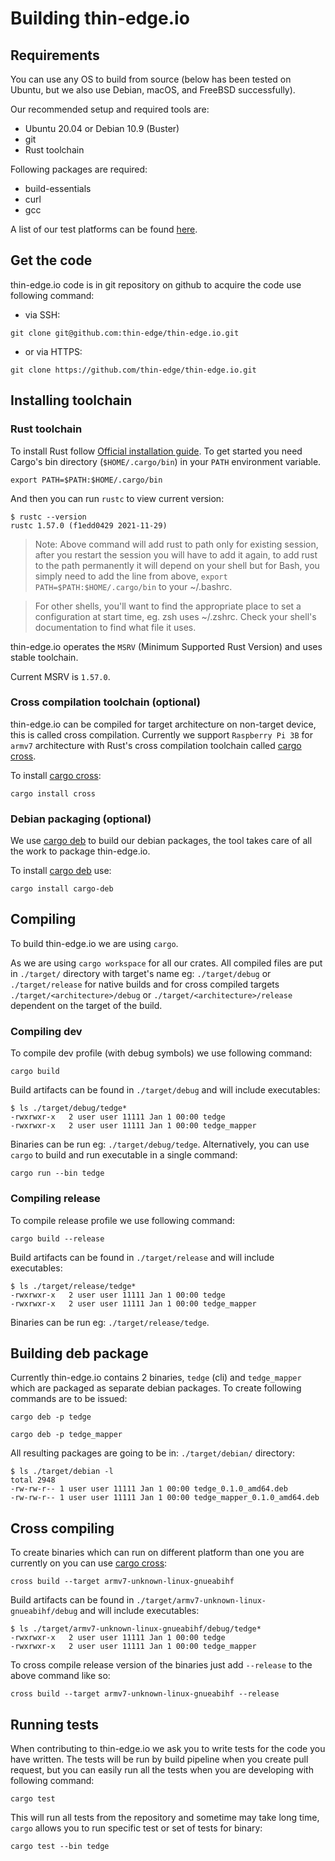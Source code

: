 # Building thin-edge.io

## Requirements

You can use any OS to build from source (below has been tested on Ubuntu, but we also use Debian, macOS, and FreeBSD successfully).

Our recommended setup and required tools are:

* Ubuntu 20.04 or Debian 10.9 (Buster)
* git
* Rust toolchain

Following packages are required:

* build-essentials
* curl
* gcc

A list of our test platforms can be found [here](docs/src/supported-platforms.md).

## Get the code

thin-edge.io code is in git repository on github to acquire the code use following command:

* via SSH:

```shell
git clone git@github.com:thin-edge/thin-edge.io.git
```

* or via HTTPS:

```shell
git clone https://github.com/thin-edge/thin-edge.io.git
```

## Installing toolchain

### Rust toolchain

To install Rust follow [Official installation guide](https://www.rust-lang.org/tools/install).
To get started you need Cargo's bin directory (`$HOME/.cargo/bin`) in your `PATH` environment variable.

```shell
export PATH=$PATH:$HOME/.cargo/bin
```

And then you can run `rustc` to view current version:

```shell
$ rustc --version
rustc 1.57.0 (f1edd0429 2021-11-29)
```

> Note: Above command will add rust to path only for existing session,
> after you restart the session you will have to add it again,
> to add rust to the path permanently it will depend on your shell but for Bash,
> you simply need to add the line from above, `export PATH=$PATH:$HOME/.cargo/bin` to your ~/.bashrc.

> For other shells, you'll want to find the appropriate place to set a configuration at start time,
> eg. zsh uses ~/.zshrc. Check your shell's documentation to find what file it uses.

thin-edge.io operates the `MSRV` (Minimum Supported Rust Version) and uses stable toolchain.

Current MSRV is `1.57.0`.

### Cross compilation toolchain (optional)

thin-edge.io can be compiled for target architecture on non-target device, this is called cross compilation.
Currently we support `Raspberry Pi 3B` for `armv7` architecture with Rust's cross compilation toolchain called [cargo cross](https://github.com/rust-embedded/cross).

To install [cargo cross](https://github.com/rust-embedded/cross):

```shell
cargo install cross
```

### Debian packaging (optional)

We use [cargo deb](https://github.com/mmstick/cargo-deb) to build our debian packages, the tool takes care of all the work to package thin-edge.io.

To install [cargo deb](https://github.com/mmstick/cargo-deb) use:

```shell
cargo install cargo-deb
```

## Compiling

To build thin-edge.io we are using `cargo`.

As we are using  `cargo workspace` for all our crates. All compiled files are put in `./target/` directory with target's name eg: `./target/debug` or `./target/release` for native builds and for cross compiled targets `./target/<architecture>/debug` or `./target/<architecture>/release` dependent on the target of the build.

### Compiling dev

To compile dev profile (with debug symbols) we use following command:

```shell
cargo build
```

Build artifacts can be found in `./target/debug` and will include executables:

```shell
$ ls ./target/debug/tedge*
-rwxrwxr-x   2 user user 11111 Jan 1 00:00 tedge
-rwxrwxr-x   2 user user 11111 Jan 1 00:00 tedge_mapper
```

Binaries can be run eg: `./target/debug/tedge`.
Alternatively, you can use `cargo` to build and run executable in a single command:

```shell
cargo run --bin tedge
```

### Compiling release

To compile release profile we use following command:

```shell
cargo build --release
```

Build artifacts can be found in `./target/release` and will include executables:

```shell
$ ls ./target/release/tedge*
-rwxrwxr-x   2 user user 11111 Jan 1 00:00 tedge
-rwxrwxr-x   2 user user 11111 Jan 1 00:00 tedge_mapper
```

Binaries can be run eg: `./target/release/tedge`.

## Building deb package

Currently thin-edge.io contains 2 binaries, `tedge` (cli) and `tedge_mapper` which are packaged as separate debian packages. To create following commands are to be issued:

```shell
cargo deb -p tedge
```

```shell
cargo deb -p tedge_mapper
```

All resulting packages are going to be in: `./target/debian/` directory:

```shell
$ ls ./target/debian -l
total 2948
-rw-rw-r-- 1 user user 11111 Jan 1 00:00 tedge_0.1.0_amd64.deb
-rw-rw-r-- 1 user user 11111 Jan 1 00:00 tedge_mapper_0.1.0_amd64.deb
```

## Cross compiling

To create binaries which can run on different platform than one you are currently on you can use [cargo cross](https://github.com/rust-embedded/cross):

```shell
cross build --target armv7-unknown-linux-gnueabihf
```

Build artifacts can be found in `./target/armv7-unknown-linux-gnueabihf/debug` and will include executables:

```shell
$ ls ./target/armv7-unknown-linux-gnueabihf/debug/tedge*
-rwxrwxr-x   2 user user 11111 Jan 1 00:00 tedge
-rwxrwxr-x   2 user user 11111 Jan 1 00:00 tedge_mapper
```

To cross compile release version of the binaries just add `--release` to the above command like so:

```shell
cross build --target armv7-unknown-linux-gnueabihf --release
```

## Running tests

When contributing to thin-edge.io we ask you to write tests for the code you have written. The tests will be run by build pipeline when you create pull request, but you can easily run all the tests when you are developing with following command:

```shell
cargo test
```

This will run all tests from the repository and sometime may take long time, `cargo` allows you to run specific test or set of tests for binary:

```shell
cargo test --bin tedge
```
